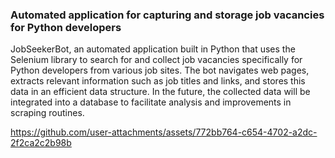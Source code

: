 ### Automated application for capturing and storage job vacancies for Python developers

JobSeekerBot, an automated application built in Python that uses the Selenium library to search for and collect job vacancies specifically for Python developers from various job sites. The bot navigates web pages, extracts relevant information such as job titles and links, and stores this data in an efficient data structure. In the future, the collected data will be integrated into a database to facilitate analysis and improvements in scraping routines.

https://github.com/user-attachments/assets/772bb764-c654-4702-a2dc-2f2ca2c2b98b

